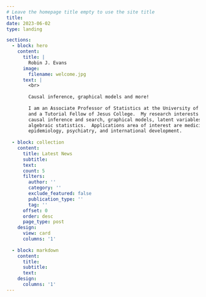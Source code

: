 ```yaml
---
# Leave the homepage title empty to use the site title
title:
date: 2023-06-02
type: landing

sections:
  - block: hero
    content:
      title: |
        Robin J. Evans
      image:
        filename: welcome.jpg
      text: |
        <br>
        
        Causal inference, graphical models and more!
        
        I am an Associate Professor of Statistics at the University of Oxford, 
        and a Tutorial Fellow of Jesus College.  My research interests are in 
        causal inference and search, graphical models, latent variables, and
        algebraic statistics.  Applications area of interest are medicine, 
        epidemiology, psychiatry, and international development.
  
  - block: collection
    content:
      title: Latest News
      subtitle:
      text:
      count: 5
      filters:
        author: ''
        category: ''
        exclude_featured: false
        publication_type: ''
        tag: ''
      offset: 0
      order: desc
      page_type: post
    design:
      view: card
      columns: '1'
  
  - block: markdown
    content:
      title:
      subtitle:
      text: 
    design:
      columns: '1'
---
```

